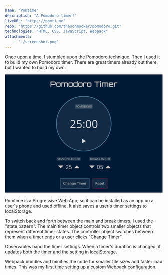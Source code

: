 ```yaml
---
name: "Pomtime"
description: "A Pomodoro timer!"
liveURL: "https://pomti.me"
repo: "https://github.com/theschmocker/pomodoro.git"
technologies: "HTML, CSS, JavaScript, Webpack"
attachments:
    - "./screenshot.png"
---
```


Once upon a time, I stumbled upon the Pomodoro technique. Then I used it to build my own Pomodoro timer. There are great timers already out there, but I wanted to build my own.

![Screenshot of Pomtime](./screenshot.png "Screenshot of Pomtime")

Pomtime is a Progressive Web App, so it can be installed as an app on a user's phone and used offline. It also saves a user's timer settings to localStorage.

To switch back and forth between the main and break timers, I used the "state pattern". The main timer object controls two smaller objects that represent different timer states. The controller object switches between them when a timer ends or a user clicks "Change Timer".

Observables hand the timer settings. When a timer's duration is changed, it updates both the timer and the setting in localStorage.

Webpack bundles and minifies the code for smaller file sizes and faster load times. This was my first time setting up a custom Webpack configuration.
